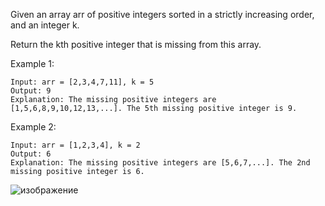 Given an array arr of positive integers sorted in a strictly increasing order, and an integer k.

Return the kth positive integer that is missing from this array.

 

Example 1:

    Input: arr = [2,3,4,7,11], k = 5
    Output: 9
    Explanation: The missing positive integers are [1,5,6,8,9,10,12,13,...]. The 5th missing positive integer is 9.

Example 2:

    Input: arr = [1,2,3,4], k = 2
    Output: 6
    Explanation: The missing positive integers are [5,6,7,...]. The 2nd missing positive integer is 6.


![изображение](https://user-images.githubusercontent.com/51196431/223208252-5afc7598-40ae-4c63-aa49-473476fd96b1.png)

